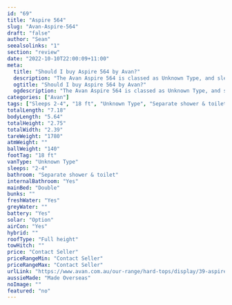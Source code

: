 ```yaml
---
id: "69"
title: "Aspire 564"
slug: "Avan-Aspire-564"
draft: "false"
author: "Sean"
seealsolinks: "1"
section: "review"
date: "2022-10-10T22:00:09+11:00"
meta:
  title: "Should I buy Aspire 564 by Avan?"
  description: "The Avan Aspire 564 is classed as Unknown Type, and sleeps 2-4 people. It is Made Overseas and comes in at 18 ft. It generally has Separate shower & toilet."
  ogtitle: "Should I buy Aspire 564 by Avan?"
  ogdescription: "The Avan Aspire 564 is classed as Unknown Type, and sleeps 2-4 people. It is Made Overseas and comes in at 18 ft. It generally has Separate shower & toilet."
categories: ["Avan"]
tags: ["Sleeps 2-4", "18 ft", "Unknown Type", "Separate shower & toilet", "Full height", "Price Unknown", "Made Overseas"]
totalLength: "7.18"
bodyLength: "5.64"
totalHeight: "2.75"
totalWidth: "2.39"
tareWeight: "1780"
atmWeight: ""
ballWeight: "140"
footTag: "18 ft"
vanType: "Unknown Type"
sleeps: "2-4"
bathroom: "Separate shower & toilet"
internalBathroom: "Yes"
mainBed: "Double"
bunks: ""
freshWater: "Yes"
greyWater: ""
battery: "Yes"
solar: "Option"
airCon: "Yes"
hybrid: ""
roofType: "Full height"
towHitch: ""
price: "Contact Seller"
priceRangeMin: "Contact Seller"
priceRangeMax: "Contact Seller"
urlLink: "https://www.avan.com.au/our-range/hard-tops/display/39-aspire-564-600-series-hardtop"
aussieMade: "Made Overseas"
noImage: ""
featured: "no"
---
```

